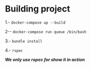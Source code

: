 # Building project

1.- `docker-compose up --build`

2-- `docker-compose run queue /bin/bash`

3.- `bundle install`

4.- `rspec`

***We only use rspec for show it in action***
